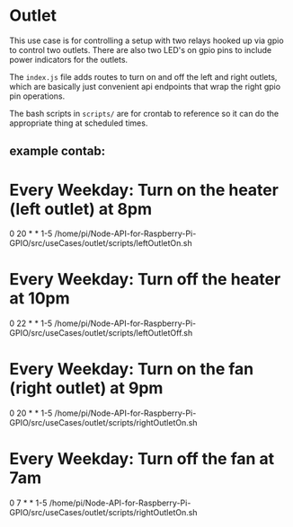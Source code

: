 # Outlet

This use case is for controlling a setup with two relays hooked up via gpio to control two outlets.
There are also two LED's on gpio pins to include power indicators for the outlets.

The `index.js` file adds routes to turn on and off the left and right outlets, which are basically
just convenient api endpoints that wrap the right gpio pin operations.

The bash scripts in `scripts/` are for crontab to reference so it can do the appropriate thing at scheduled times.

## example contab:

# Every Weekday: Turn on the heater (left outlet) at 8pm
0 20 * * 1-5 /home/pi/Node-API-for-Raspberry-Pi-GPIO/src/useCases/outlet/scripts/leftOutletOn.sh

# Every Weekday: Turn off the heater at 10pm
0 22 * * 1-5 /home/pi/Node-API-for-Raspberry-Pi-GPIO/src/useCases/outlet/scripts/leftOutletOff.sh


# Every Weekday: Turn on the fan (right outlet) at 9pm
0 20 * * 1-5 /home/pi/Node-API-for-Raspberry-Pi-GPIO/src/useCases/outlet/scripts/rightOutletOn.sh

# Every Weekday: Turn off the fan at 7am
0 7 * * 1-5 /home/pi/Node-API-for-Raspberry-Pi-GPIO/src/useCases/outlet/scripts/rightOutletOn.sh

